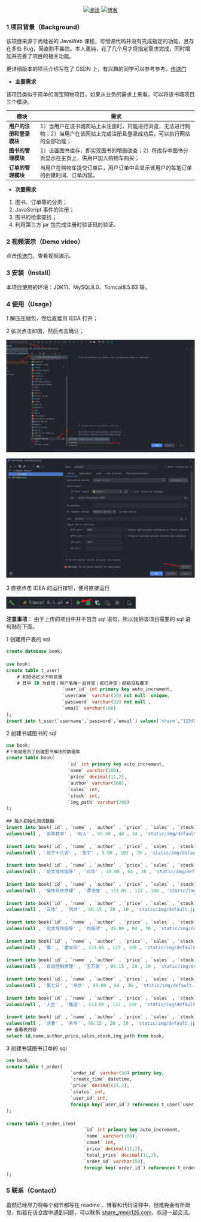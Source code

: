<p align="center">
  <a href="https://github.com/Sharm-Zhao/BookMarket_JavaWeb"><img src="https://img.shields.io/badge/阅读-read-brightgreen.svg" alt="阅读"></a>
  <a href="https://blog.csdn.net/weixin_44262126/article/details/113413122"><img src="https://img.shields.io/badge/博客-read-critical.svg" alt="博客"></a>
</p>

### 1 项目背景（Background）

该项目来源于尚硅谷的 JavaWeb 课程，可惜源代码并没有完成指定的功能，且存在多处 Bug，简直防不甚防。本人愚钝，花了几个月才将指定需求完成，同时增加并完善了项目的相关功能。

更详细版本的项目介绍写在了 CSDN 上，有兴趣的同学可以参考参考。[传送门](https://blog.csdn.net/weixin_44262126/article/details/113413122)

* **主要需求**

该项目类似于简单的淘宝购物项目，如果从业务的需求上来看，可以将该书城项目三个模块。

| 模块                     | 需求                                                         |
| ------------------------ | ------------------------------------------------------------ |
| **用户的注册和登录模块** | 1）当用户在该书城网站上未注册时，只能进行浏览，无法进行购物；2）当用户在该网站上完成注册且登录成功后，可以执行网站的全部功能； |
| **图书的管理模块**       | 1）设置图书库存，即实现图书的增删改查；2）将库存中图书分页显示在主页上，供用户加入购物车购买； |
| **订单的管理模块**       | 当用户在购物车提交订单后，用户订单中会显示该用户的每笔订单的创建时间、订单内容。 |

* **次要需求**

1. 图书、订单等的分页；
2. JavaScript 事件的注册；
3. 图书的检索查找；
4. 利用第三方 jar 包完成注册时验证码的验证。



### 2 视频演示（Demo video）

点击[传送门](https://www.bilibili.com/video/BV1YK4y1T7BF/)，查看视频演示。



### 3 安装（Install）

本项目使用的环境：JDK11、MySQL8.0、Tomcat8.5.63 等。



### 4 使用（Usage）

1 解压压缩包，然后直接用 IEDA 打开；

2 依次点击如图，然后点击确认；

![image-20210506210541349](https://github.com/Sharm-Zhao/BookMarket_JavaWeb/blob/master/readme_picture1.png)

![image-20210506210629169](https://github.com/Sharm-Zhao/BookMarket_JavaWeb/blob/master/readme_picture2.png)

3 直接点击 IDEA 的运行按钮，便可直接运行

![image-20210506210722342](https://github.com/Sharm-Zhao/BookMarket_JavaWeb/blob/master/readme_picture3.png)





**注意事项**： 由于上传的项目中并不包含 sql 语句，所以我把该项目需要的 sql 语句贴在下面。

1 创建用户表的 sql

```sql
create database book;

use book;
create table t_user(
    # 初始话定义不同变量
    # 其中 ID 为自增；用户名唯一且非空；密码非空；邮箱没有要求
                     `user_id` int primary key auto_increment,
                     `username` varchar(20) not null  unique,
                     `password` varchar(32) not null ,
                     `email` varchar(100)
);
insert into t_user(`username`,`password`,`email`) values('sharm','123456','sharm@126.com');
```

2 创建书城图书的 sql

```sql
use book;
#下面就是为了创建图书模块的数据库
create table book(
                       `id` int primary key auto_increment,
                       `name` varchar(100),
                       `price` decimal(11,2),
                       `author` varchar(100),
                       `sales` int,
                       `stock` int,
                       `img_path` varchar(200)
);

## 插入初始化测试数据
insert into book(`id` , `name` , `author` , `price` , `sales` , `stock` , `img_path`)
values(null , '高等数学' , '鸣人' , 99.50 , 48 , 34 , 'static/img/default.jpg');

insert into book(`id` , `name` , `author` , `price` , `sales` , `stock` , `img_path`)
values(null , '张宇十八讲' , '张宇' , 9.90 , 102 , 78 , 'static/img/default.jpg');

insert into book(`id` , `name` , `author` , `price` , `sales` , `stock` , `img_path`)
values(null , '论文写作指导' , '邓华' , 49.00 , 64 , 36 , 'static/img/default.jpg');

insert into book(`id` , `name` , `author` , `price` , `sales` , `stock` , `img_path`)
values(null , '操作系统原理' , '谭浩强' , 133.05 , 122 , 188 , 'static/img/default.jpg');

insert into book(`id` , `name` , `author` , `price` , `sales` , `stock` , `img_path`)
values(null , '三体' , '刘烨' , 89.15 , 20 , 10 , 'static/img/default.jpg');

insert into book(`id` , `name` , `author` , `price` , `sales` , `stock` , `img_path`)
values(null , '论文写作指导' , '刘慈欣' , 49.00 , 64 , 36 , 'static/img/default.jpg');

insert into book(`id` , `name` , `author` , `price` , `sales` , `stock` , `img_path`)
values(null , '飘' , '雷丰阳' , 133.05 , 122 , 188 , 'static/img/default.jpg');

insert into book(`id` , `name` , `author` , `price` , `sales` , `stock` , `img_path`)
values(null , '自动控制原理' , '王万良' , 89.15 , 20 , 10 , 'static/img/default.jpg');

insert into book(`id` , `name` , `author` , `price` , `sales` , `stock` , `img_path`)
values(null , '第七日' , '余华' , 49.00 , 64 , 36 , 'static/img/default.jpg');

insert into book(`id` , `name` , `author` , `price` , `sales` , `stock` , `img_path`)
values(null , '人生' , '路遥' , 133.05 , 122 , 188 , 'static/img/default.jpg');

insert into book(`id` , `name` , `author` , `price` , `sales` , `stock` , `img_path`)
values(null , '活着' , '余华' , 89.15 , 20 , 10 , 'static/img/default.jpg');
## 查看表内容
select id,name,author,price,sales,stock,img_path from book;

```

3 创建书城图书订单的 sql

```sql
use book;
create table t_order(
                        `order_id` varchar(50) primary key,
                        `create_time` datetime,
                        `price` decimal(11,2),
                        `status` int,
                        `user_id` int,
                        foreign key(`user_id`) references t_user(`user_id`)
);

create table t_order_item(
                             `id` int primary key auto_increment,
                             `name` varchar(100),
                             `count` int,
                             `price` decimal(11,2),
                             `total_price` decimal(11,2),
                             `order_id` varchar(50),
                             foreign key(`order_id`) references t_order(`order_id`)
);
```



### 5 联系（Contact）

虽然已经尽力将每个细节都写在 readme 、博客和代码注释中，但难免会有所疏忽，如若在该仓库中遇到问题，可以联系 share_me@126.com，欢迎一起交流。



